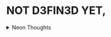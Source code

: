 # NOT D3FIN3D YET,

<details >
<summary>Neon Thoughts</summary>

---
 
*When the night stretches on without end, </br>
    And the stars are hidden from your sight, </br>
    You create a world with your mind's pen, </br>
    Where anything is possible and bright !* </br>

  *But the frozen thoughts explode in your mind, </br>
    Like fireworks of doubt and fear, </br>
    You wonder if you'll ever find, </br>
    A light to guide you through the infinite unclear !* </br>

  *Is this all a dream or a nightmare? </br>
    Or the reality of your own existence? </br>
    Are you alone or is someone there? </br>
    Do you have a choice or a destiny to follow hence?* </br>

  *-Und3fin3d-*

---

</details>






<!--
**nalindard/nalindard** is a ✨ _special_ ✨ repository because its `README.md` (this file) appears on your GitHub profile.

Here are some ideas to get you started:

- 🔭 I’m currently working on ...
- 🌱 I’m currently learning ...
- 👯 I’m looking to collaborate on ...
- 🤔 I’m looking for help with ...
- 💬 Ask me about ...
- 📫 How to reach me: ...
- 😄 Pronouns: ...
- ⚡ Fun fact: ...
-->
